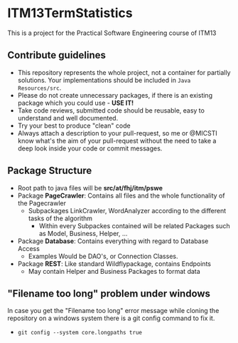 # ITM13TermStatistics
This is a project for the Practical Software Engineering course of ITM13

## Contribute guidelines
- This repository represents the whole project, not a container for partially solutions. Your implementations should be included in `Java Resources/src`.
- Please do not create unnecessary packages, if there is an existing package which you could use - **USE IT!**
- Take code reviews, submitted code should be reusable, easy to understand and well documented.
- Try your best to produce "clean" code
- Always attach a description to your pull-request, so me or @MICSTI know what's the aim of your pull-request without the need to take a deep look inside your code or commit messages.

## Package Structure
- Root path to java files will be **src/at/fhj/itm/pswe**
- Package **PageCrawler**: Contains all files and the whole functionality of the Pagecrawler
  - Subpackages LinkCrawler, WordAnalyzer according to the different tasks of the algorithm
    - Within every Subpackes contained will be related  Packages such  as Model, Business, Helper, ... 
- Package **Database**: Contains everything with regard to Database Access
  - Examples Would be DAO's, or Connection Classes.
- Package **REST**: Like standard Wildflypackage, contains Endpoints
  - May contain Helper and Business Packages to format data

## "Filename too long" problem under windows
In case you get the "Filename too long" error message while cloning the repository on a windows system there is a git config command to fix it.

- `git config --system core.longpaths true`
